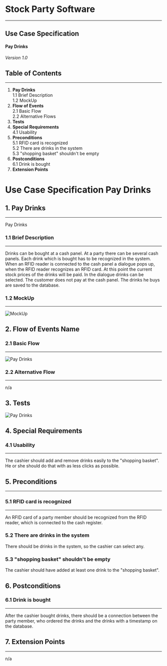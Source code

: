 # Stock Party Software #
---
## Use Case Specification ##
#### Pay Drinks ####
 
*Version 1.0*   
    


## Table of Contents ##
---
1. **Pay Drinks**         
1.1 Brief Description     
1.2 MockUp       
2. **Flow of Events**    
2.1 Basic Flow     
2.2 Alternative Flows   
3. **Tests**
4. **Special Requirements**    
4.1 Usability              
5. **Preconditions**        
5.1 RFID card is recognized     
5.2 There are drinks in the system     
5.3 "shopping basket" shouldn't be empty     
6. **Postconditions**     
6.1 Drink is bought
7. **Extension Points**


# Use Case Specification Pay Drinks #

## 1.  Pay Drinks ##
---
Pay Drinks    

### 1.1  Brief Description ###
---
Drinks can be bought at a cash panel. At a party there can be several cash panels. Each drink which is bought has to be recognized in the system. When an RFID reader is connected to the cash panel a dialogue pops up, when the RFID reader recognizes an RFID card. At this point the current stock prices of the drinks will be paid. In the dialogue drinks can be selected. The customer does not pay at the cash panel. The drinks he buys are saved to the database.  
### 1.2  MockUp ###
---
![MockUp](https://bytebucket.org/stockings/projectmanagement/raw/master/useCases/cashregister.png)

## 2. Flow of Events Name ##
### 2.1 Basic Flow ###
---
![Pay Drinks](https://bytebucket.org/stockings/projectmanagement/raw/master/useCases/payDrinksFlow.jpg)  

### 2.2 Alternative Flow ###
---
n/a    

## 3. Tests
![Pay Drinks](https://bytebucket.org/stockings/projectmanagement/raw/master/useCases/payDrinksNarrative.jpg)
    
## 4. Special Requirements ##
### 4.1 Usability ###
---
The cashier should add and remove drinks easily to the "shopping basket". He or she should do that with as less clicks as possible.

## 5. Preconditions ##
---

### 5.1 RFID card is recognized ###
---
An RFID card of a party member should be recognized from the RFID reader, which is connected to the cash register.

### 5.2 There are drinks in the system ###
There should be drinks in the system, so the cashier can select any.

### 5.3 "shopping basket" shouldn't be empty ###
The cashier should have added at least one drink to the "shopping basket".

## 6. Postconditions ##
### 6.1 Drink is bought ###
---
After the cashier bought drinks, there should be a connection between the party member, who ordered the drinks and the drinks with a timestamp on the database.

## 7. Extension Points ##
---
n/a
    